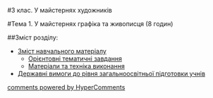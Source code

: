<div id="hypercomments_widget" class="js-hypercomments-widget invisible"></div>

#3 клас. У майстернях художників

#Тема 1.  У майстернях графіка та живописця (8 годин)

##Зміст розділу:

*	[Зміст навчального матеріалу](zmist_navchalnoho_materialu1.md)
	*	[Орієнтовні тематичні завдання](oriientovny_tematychni_zavdannya1.md)
	*	[Матеріали та техніка виконання](materialy_ta_tekhnika_vykonannya1.md)
*	[Державні вимоги до рівня загальноосвітньої підготовки учнів](derzhavni_vymohy_do_rivnya_zahalnoosvitnoi_pidhotovky_uchnyv1.md)

<div class="js-hypercomments-container">
    <a href="http://hypercomments.com" class="hc-link" title="comments widget">comments powered by HyperComments</a>
</div>